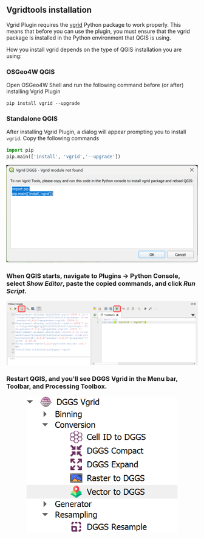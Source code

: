 ## Vgridtools installation
Vgrid Plugin requires the [vgrid](https://pypi.org/project/vgrid/) Python package to work properly.
This means that before you can use the plugin, you must ensure that the vgrid package is installed in the Python environment that QGIS is using.

How you install vgrid depends on the type of QGIS installation you are using:

### OSGeo4W QGIS
Open OSGeo4W Shell and run the following command before (or after) installing Vgrid Plugin
```
pip install vgrid --upgrade
```

### Standalone QGIS
After installing Vgrid Plugin, a dialog will appear prompting you to install `vgrid`. Copy the following commands
```python
import pip  
pip.main(['install', 'vgrid','--upgrade'])
```

<div align="center">
  <img src="https://raw.githubusercontent.com/opengeoshub/vgridtools/main/images/readme/vgriddialog.png">
</div>

### When QGIS starts, navigate to Plugins → Python Console, select ***Show Editor***, paste the copied commands, and click ***Run Script***.
<div align="center">
<img src="https://raw.githubusercontent.com/opengeoshub/vgridtools/main/images/readme/vgridinstall.png">
</div>

### Restart QGIS, and you'll see DGGS Vgrid in the Menu bar, Toolbar, and Processing Toolbox.
<div align="center">
<img src="https://raw.githubusercontent.com/opengeoshub/vgridtools/main/images/readme/vgridtools.png">
</div>